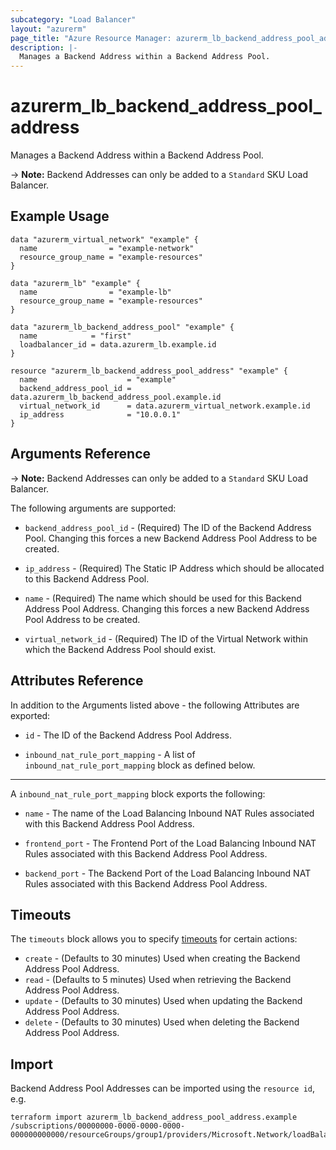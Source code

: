 ```yaml
---
subcategory: "Load Balancer"
layout: "azurerm"
page_title: "Azure Resource Manager: azurerm_lb_backend_address_pool_address"
description: |-
  Manages a Backend Address within a Backend Address Pool.
---
```


# azurerm_lb_backend_address_pool_address

Manages a Backend Address within a Backend Address Pool.

-> **Note:** Backend Addresses can only be added to a `Standard` SKU Load Balancer.

## Example Usage

```hcl
data "azurerm_virtual_network" "example" {
  name                = "example-network"
  resource_group_name = "example-resources"
}

data "azurerm_lb" "example" {
  name                = "example-lb"
  resource_group_name = "example-resources"
}

data "azurerm_lb_backend_address_pool" "example" {
  name            = "first"
  loadbalancer_id = data.azurerm_lb.example.id
}

resource "azurerm_lb_backend_address_pool_address" "example" {
  name                    = "example"
  backend_address_pool_id = data.azurerm_lb_backend_address_pool.example.id
  virtual_network_id      = data.azurerm_virtual_network.example.id
  ip_address              = "10.0.0.1"
}
```

## Arguments Reference

-> **Note:** Backend Addresses can only be added to a `Standard` SKU Load Balancer.

The following arguments are supported:

* `backend_address_pool_id` - (Required) The ID of the Backend Address Pool. Changing this forces a new Backend Address Pool Address to be created.

* `ip_address` - (Required) The Static IP Address which should be allocated to this Backend Address Pool.

* `name` - (Required) The name which should be used for this Backend Address Pool Address. Changing this forces a new Backend Address Pool Address to be created.

* `virtual_network_id` - (Required) The ID of the Virtual Network within which the Backend Address Pool should exist.

## Attributes Reference

In addition to the Arguments listed above - the following Attributes are exported: 

* `id` - The ID of the Backend Address Pool Address.

* `inbound_nat_rule_port_mapping` - A list of `inbound_nat_rule_port_mapping` block as defined below.

---

A `inbound_nat_rule_port_mapping` block exports the following:

* `name` - The name of the Load Balancing Inbound NAT Rules associated with this Backend Address Pool Address.

* `frontend_port` - The Frontend Port of the Load Balancing Inbound NAT Rules associated with this Backend Address Pool Address.

* `backend_port` - The Backend Port of the Load Balancing Inbound NAT Rules associated with this Backend Address Pool Address.

## Timeouts

The `timeouts` block allows you to specify [timeouts](https://www.terraform.io/docs/configuration/resources.html#timeouts) for certain actions:

* `create` - (Defaults to 30 minutes) Used when creating the Backend Address Pool Address.
* `read` - (Defaults to 5 minutes) Used when retrieving the Backend Address Pool Address.
* `update` - (Defaults to 30 minutes) Used when updating the Backend Address Pool Address.
* `delete` - (Defaults to 30 minutes) Used when deleting the Backend Address Pool Address.

## Import

Backend Address Pool Addresses can be imported using the `resource id`, e.g.

```shell
terraform import azurerm_lb_backend_address_pool_address.example /subscriptions/00000000-0000-0000-0000-000000000000/resourceGroups/group1/providers/Microsoft.Network/loadBalancers/loadBalancer1/backendAddressPools/backendAddressPool1/addresses/address1
```
